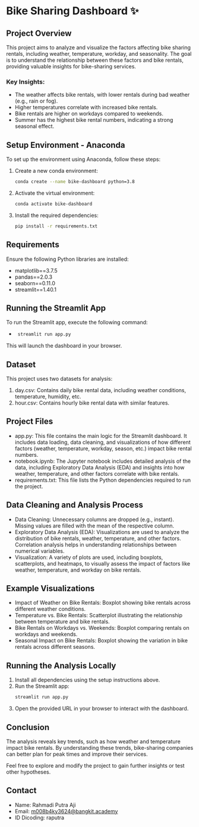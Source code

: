 # Bike Sharing Dashboard ✨

## Project Overview
This project aims to analyze and visualize the factors affecting bike sharing rentals, including weather, temperature, workday, and seasonality. The goal is to understand the relationship between these factors and bike rentals, providing valuable insights for bike-sharing services.

### Key Insights:
- The weather affects bike rentals, with lower rentals during bad weather (e.g., rain or fog).
- Higher temperatures correlate with increased bike rentals.
- Bike rentals are higher on workdays compared to weekends.
- Summer has the highest bike rental numbers, indicating a strong seasonal effect.

## Setup Environment - Anaconda
To set up the environment using Anaconda, follow these steps:

1. Create a new conda environment:
   ```bash
   conda create --name bike-dashboard python=3.8
2. Activate the virtual environment:
   ```bash
   conda activate bike-dashboard
3. Install the required dependencies:
   ```bash
   pip install -r requirements.txt

## Requirements
Ensure the following Python libraries are installed:

- matplotlib==3.7.5
- pandas==2.0.3
- seaborn==0.11.0
- streamlit==1.40.1

## Running the Streamlit App
To run the Streamlit app, execute the following command:
- ```bash
   streamlit run app.py
This will launch the dashboard in your browser.

## Dataset
This project uses two datasets for analysis:

1. day.csv: Contains daily bike rental data, including weather conditions, temperature, humidity, etc.
2. hour.csv: Contains hourly bike rental data with similar features.

## Project Files
- app.py: This file contains the main logic for the Streamlit dashboard. It includes data loading, data cleaning, and visualizations of how different factors (weather, temperature, workday, season, etc.) impact bike rental numbers.
- notebook.ipynb: The Jupyter notebook includes detailed analysis of the data, including Exploratory Data Analysis (EDA) and insights into how weather, temperature, and other factors correlate with bike rentals.
- requirements.txt: This file lists the Python dependencies required to run the project.

## Data Cleaning and Analysis Process
- Data Cleaning:
Unnecessary columns are dropped (e.g., instant).
Missing values are filled with the mean of the respective column.
- Exploratory Data Analysis (EDA):
Visualizations are used to analyze the distribution of bike rentals, weather, temperature, and other factors.
Correlation analysis helps in understanding relationships between numerical variables.
- Visualization:
A variety of plots are used, including boxplots, scatterplots, and heatmaps, to visually assess the impact of factors like weather, temperature, and workday on bike rentals.

## Example Visualizations
- Impact of Weather on Bike Rentals: Boxplot showing bike rentals across different weather conditions.
- Temperature vs. Bike Rentals: Scatterplot illustrating the relationship between temperature and bike rentals.
- Bike Rentals on Workdays vs. Weekends: Boxplot comparing rentals on workdays and weekends.
- Seasonal Impact on Bike Rentals: Boxplot showing the variation in bike rentals across different seasons.

## Running the Analysis Locally
1. Install all dependencies using the setup instructions above.
2. Run the Streamlit app:
   ```bash
   streamlit run app.py
3. Open the provided URL in your browser to interact with the dashboard.

## Conclusion
The analysis reveals key trends, such as how weather and temperature impact bike rentals. By understanding these trends, bike-sharing companies can better plan for peak times and improve their services.

Feel free to explore and modify the project to gain further insights or test other hypotheses.

## Contact
- Name: Rahmadi Putra Aji
- Email: m008b4ky3624@bangkit.academy
- ID Dicoding: raputra
